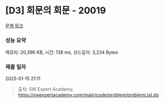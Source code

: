 # [D3] 회문의 회문 - 20019 

[문제 링크](https://swexpertacademy.com/main/code/problem/problemDetail.do?contestProbId=AY2hjCWKbykDFATh) 

### 성능 요약

메모리: 20,396 KB, 시간: 138 ms, 코드길이: 3,234 Bytes

### 제출 일자

2025-01-15 21:11



> 출처: SW Expert Academy, https://swexpertacademy.com/main/code/problem/problemList.do
